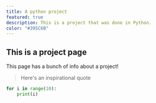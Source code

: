 ```yaml
---
title: A python project
featured: true
description: This is a project that was done in Python.
color: "#395C6B"
---
```


## This is a project page
This page has a bunch of info about a project!

> Here's an inspirational quote

```python
for i in range(10):
    print(i)
```